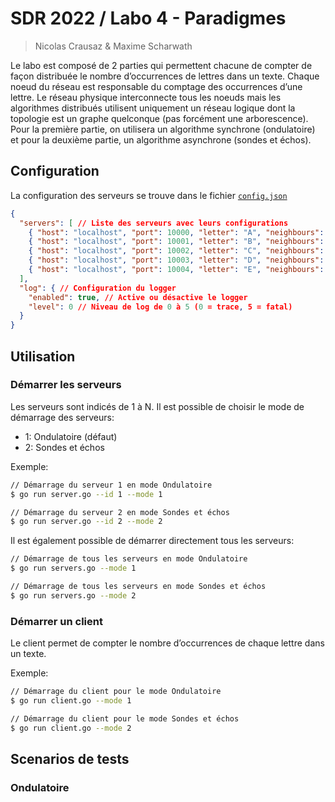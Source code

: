 # SDR 2022 / Labo 4 - Paradigmes

> Nicolas Crausaz & Maxime Scharwath

Le labo est composé de 2 parties qui permettent chacune de compter de façon distribuée le nombre
d’occurrences de lettres dans un texte. Chaque noeud du réseau est responsable du comptage des
occurrences d’une lettre. Le réseau physique interconnecte tous les noeuds mais les algorithmes
distribués utilisent uniquement un réseau logique dont la topologie est un graphe quelconque (pas
forcément une arborescence). Pour la première partie, on utilisera un algorithme synchrone
(ondulatoire) et pour la deuxième partie, un algorithme asynchrone (sondes et échos).

## Configuration

La configuration des serveurs se trouve dans le fichier [`config.json`](./config.json)

```json
{
  "servers": [ // Liste des serveurs avec leurs configurations
    { "host": "localhost", "port": 10000, "letter": "A", "neighbours": [1, 4] },
    { "host": "localhost", "port": 10001, "letter": "B", "neighbours": [0, 2] },
    { "host": "localhost", "port": 10002, "letter": "C", "neighbours": [1, 3, 4] },
    { "host": "localhost", "port": 10003, "letter": "D", "neighbours": [2, 4] },
    { "host": "localhost", "port": 10004, "letter": "E", "neighbours": [0, 2, 3] }
  ],
  "log": { // Configuration du logger
    "enabled": true, // Active ou désactive le logger
    "level": 0 // Niveau de log de 0 à 5 (0 = trace, 5 = fatal)
  }
}
```

## Utilisation

### Démarrer les serveurs

Les serveurs sont indicés de 1 à N.
Il est possible de choisir le mode de démarrage des serveurs:
- 1: Ondulatoire (défaut)
- 2: Sondes et échos

Exemple:
```bash
// Démarrage du serveur 1 en mode Ondulatoire
$ go run server.go --id 1 --mode 1

// Démarrage du serveur 2 en mode Sondes et échos
$ go run server.go --id 2 --mode 2
```
Il est également possible de démarrer directement tous les serveurs:

```bash
// Démarrage de tous les serveurs en mode Ondulatoire
$ go run servers.go --mode 1

// Démarrage de tous les serveurs en mode Sondes et échos
$ go run servers.go --mode 2
```


### Démarrer un client

Le client permet de compter le nombre d’occurrences de chaque lettre dans un texte.

Exemple:
```bash
// Démarrage du client pour le mode Ondulatoire
$ go run client.go --mode 1

// Démarrage du client pour le mode Sondes et échos
$ go run client.go --mode 2
```

## Scenarios de tests

### Ondulatoire
